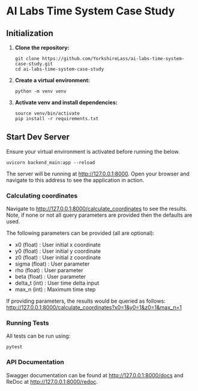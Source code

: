 # AI Labs Time System Case Study

## Initialization

1. **Clone the repository:**
   ```
   git clone https://github.com/YorkshireLass/ai-labs-time-system-case-study.git
   cd ai-labs-time-system-case-study
   ```

2. **Create a virtual environment:**
    ```
    python -m venv venv
    ```

3. **Activate venv and install dependencies:**
    ```
    source venv/bin/activate
    pip install -r requirements.txt
    ```


## Start Dev Server

Ensure your virtual environment is activated before running the below.

```
uvicorn backend_main:app --reload
```

The server will be running at http://127.0.0.1:8000. Open your browser and navigate to this address to see the application in action.

### Calculating coordinates

Navigate to http://127.0.0.1:8000/calculate_coordinates to see the results. Note, if none or not all query parameters are provided then the defaults are used.

The following parameters can be provided (all are optional):

- x0 (float)      : User initial x coordinate
- y0 (float)      : User initial y coordinate
- z0 (float)      : User initial z coordinate
- sigma (float)   : User parameter
- rho (float)     : User parameter
- beta (float)    : User parameter
- delta_t (int)   : User time delta input
- max_n (int)     : Maximum time step

If providing parameters, the results would be queried as follows: http://127.0.0.1:8000/calculate_coordinates?x0=1&y0=1&z0=1&max_n=1

### Running Tests

All tests can be run using:

```
pytest
```

### API Documentation

Swagger documentation can be found at http://127.0.0.1:8000/docs and ReDoc at http://127.0.0.1:8000/redoc.